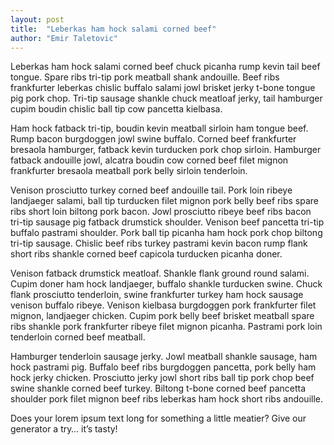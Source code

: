 ```yaml
---
layout: post
title:  "Leberkas ham hock salami corned beef"
author: "Emir Taletovic"
---
```


Leberkas ham hock salami corned beef chuck picanha rump kevin tail beef tongue. Spare ribs tri-tip pork meatball shank andouille. Beef ribs frankfurter leberkas chislic buffalo salami jowl brisket jerky t-bone tongue pig pork chop. Tri-tip sausage shankle chuck meatloaf jerky, tail hamburger cupim boudin chislic ball tip cow pancetta kielbasa.

Ham hock fatback tri-tip, boudin kevin meatball sirloin ham tongue beef. Rump bacon burgdoggen jowl swine buffalo. Corned beef frankfurter bresaola hamburger, fatback kevin turducken pork chop sirloin. Hamburger fatback andouille jowl, alcatra boudin cow corned beef filet mignon frankfurter bresaola meatball pork belly sirloin tenderloin.

Venison prosciutto turkey corned beef andouille tail. Pork loin ribeye landjaeger salami, ball tip turducken filet mignon pork belly beef ribs spare ribs short loin biltong pork bacon. Jowl prosciutto ribeye beef ribs bacon tri-tip sausage pig fatback drumstick shoulder. Venison beef pancetta tri-tip buffalo pastrami shoulder. Pork ball tip picanha ham hock pork chop biltong tri-tip sausage. Chislic beef ribs turkey pastrami kevin bacon rump flank short ribs shankle corned beef capicola turducken picanha doner.

Venison fatback drumstick meatloaf. Shankle flank ground round salami. Cupim doner ham hock landjaeger, buffalo shankle turducken swine. Chuck flank prosciutto tenderloin, swine frankfurter turkey ham hock sausage venison buffalo ribeye. Venison kielbasa burgdoggen pork frankfurter filet mignon, landjaeger chicken. Cupim pork belly beef brisket meatball spare ribs shankle pork frankfurter ribeye filet mignon picanha. Pastrami pork loin tenderloin corned beef meatball.

Hamburger tenderloin sausage jerky. Jowl meatball shankle sausage, ham hock pastrami pig. Buffalo beef ribs burgdoggen pancetta, pork belly ham hock jerky chicken. Prosciutto jerky jowl short ribs ball tip pork chop beef swine shankle corned beef turkey. Biltong t-bone corned beef pancetta shoulder pork filet mignon beef ribs leberkas ham hock short ribs andouille.

Does your lorem ipsum text long for something a little meatier? Give our generator a try… it’s tasty!